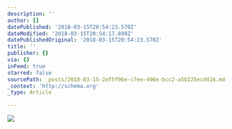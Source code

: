 ```yaml
---
description: ''
author: []
datePublished: '2018-03-15T20:54:23.570Z'
dateModified: '2018-03-15T20:54:17.899Z'
datePublishedOriginal: '2018-03-15T20:54:23.570Z'
title: ''
publisher: {}
via: {}
inFeed: true
starred: false
sourcePath: _posts/2018-03-15-2ef5f96e-c7ee-496e-bcc2-a5b225ecd416.md
_context: 'http://schema.org'
_type: Article

---
```

![](https://the-grid-user-content.s3-us-west-2.amazonaws.com/9ae96908-7cde-466b-87a1-bb4a6605fd22.jpg)